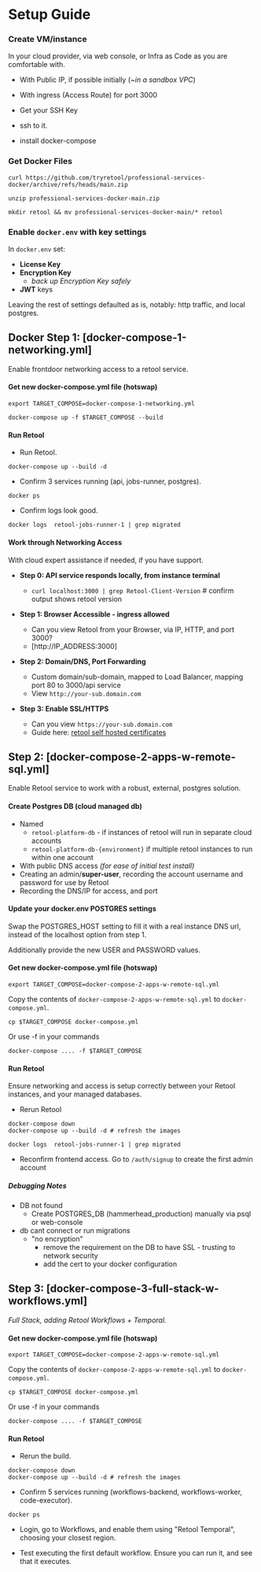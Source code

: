 # Setup Guide

### Create VM/instance
In your cloud provider, via web console, or Infra as Code as you are comfortable with.

* With Public IP, if possible initially (_~in a sandbox VPC_)
* With ingress (Access Route) for port 3000
* Get your SSH Key

* ssh to it.
* install docker-compose


### Get Docker Files

```
curl https://github.com/tryretool/professional-services-docker/archive/refs/heads/main.zip
```

```
unzip professional-services-docker-main.zip
```
```
mkdir retool && mv professional-services-docker-main/* retool
```

### Enable `docker.env` with key settings

In `docker.env` set:

* **License Key**
* **Encryption Key**
  * _back up Encryption Key safely_
* **JWT** keys

Leaving the rest of settings defaulted as is, notably: http traffic, and local postgres.

## Docker Step 1: [docker-compose-1-networking.yml]
Enable frontdoor networking access to a retool service.

#### Get new docker-compose.yml file (hotswap)

```
export TARGET_COMPOSE=docker-compose-1-networking.yml
```

```
docker-compose up -f $TARGET_COMPOSE --build
```

#### Run Retool

* Run Retool.  
```
docker-compose up --build -d
```

* Confirm 3 services running (api, jobs-runner, postgres).

```
docker ps
```

* Confirm logs look good.
```
docker logs  retool-jobs-runner-1 | grep migrated
```

#### Work through Networking Access
With cloud expert assistance if needed, if you have support.

* **Step 0: API service responds locally, from instance terminal**
  * `curl localhost:3000 | grep Retool-Client-Version` # confirm output shows retool version
 
* **Step 1: Browser Accessible - ingress allowed**
  * Can you view Retool from your Browser, via IP, HTTP, and port 3000?
  * [http://IP_ADDRESS:3000]
 
* **Step 2: Domain/DNS, Port Forwarding**
  * Custom domain/sub-domain, mapped to Load Balancer, mapping port 80 to 3000/api service
  * View `http://your-sub.domain.com`

* **Step 3: Enable SSL/HTTPS**
  * Can you view `https://your-sub.domain.com`
  * Guide here: [retool self hosted certificates](https://docs.retool.com/self-hosted/guides/certificates#modify-https-configuration)
 
## Step 2: [docker-compose-2-apps-w-remote-sql.yml]
Enable Retool service to work with a robust, external, postgres solution.

#### Create Postgres DB (cloud managed db)

* Named
  * `retool-platform-db` - if instances of retool will run in separate cloud accounts
  * `retool-platform-db-{environment}` if multiple retool instances to run within one account 
* With public DNS access _(for ease of initial test install)_
* Creating an admin/**super-user**, recording the account username and password for use by Retool
* Recording the DNS/IP for access, and port

#### Update your **docker.env** POSTGRES settings
Swap the POSTGRES_HOST setting to fill it with a real instance DNS url, instead of the localhost option from step 1.

Additionally provide the new USER and PASSWORD values.

#### Get new docker-compose.yml file (hotswap)
```
export TARGET_COMPOSE=docker-compose-2-apps-w-remote-sql.yml
```

Copy the contents of `docker-compose-2-apps-w-remote-sql.yml` to `docker-compose.yml`.
```
cp $TARGET_COMPOSE docker-compose.yml
```

Or use -f in your commands

```
docker-compose .... -f $TARGET_COMPOSE
```

#### Run Retool

Ensure networking and access is setup correctly between your Retool instances, and your managed databases.

* Rerun Retool
```
docker-compose down
docker-compose up --build -d # refresh the images

docker logs  retool-jobs-runner-1 | grep migrated
```

* Reconfirm frontend access. Go to `/auth/signup` to create the first admin account

##### Debugging Notes

* DB not found
  * Create POSTGRES_DB (hammerhead_production) manually via psql or web-console
* db cant connect or run migrations
   * "no encryption"
     * remove the requirement on the DB to have SSL - trusting to network security
     * add the cert to your docker configuration
    
## Step 3: [docker-compose-3-full-stack-w-workflows.yml]

_Full Stack, adding Retool Workflows + Temporal._


#### Get new docker-compose.yml file (hotswap)
```
export TARGET_COMPOSE=docker-compose-2-apps-w-remote-sql.yml
```

Copy the contents of `docker-compose-2-apps-w-remote-sql.yml` to `docker-compose.yml`.
```
cp $TARGET_COMPOSE docker-compose.yml
```

Or use -f in your commands

```
docker-compose .... -f $TARGET_COMPOSE
```

#### Run Retool

* Rerun the build.
```
docker-compose down
docker-compose up --build -d # refresh the images
```

* Confirm 5 services running (workflows-backend, workflows-worker, code-executor).

```
docker ps
```

* Login, go to Workflows, and enable them using "Retool Temporal", choosing your closest region.

* Test executing the first default workflow. Ensure you can run it, and see that it executes.
